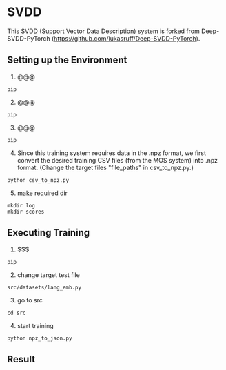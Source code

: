 # SVDD

This SVDD (Support Vector Data Description) system is forked from Deep-SVDD-PyTorch (https://github.com/lukasruff/Deep-SVDD-PyTorch).

## Setting up the Environment

1. @@@

```
pip
```

2. @@@

```
pip
```

3. @@@

```
pip
```

4. Since this training system requires data in the .npz format, we first convert the desired training CSV files (from the MOS system) into .npz format. (Change the target files "file_paths" in csv_to_npz.py.)

```
python csv_to_npz.py
```

5. make required dir

```
mkdir log
mkdir scores
```

## Executing Training

1. $$$

```
pip
```

2. change target test file

```
src/datasets/lang_emb.py
```

3. go to src

```
cd src
```

4. start training

```
python npz_to_json.py
```

## Result
